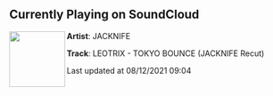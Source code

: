 ## Currently Playing on SoundCloud

[<img align="left" width="100" src="https://i1.sndcdn.com/artworks-idISPfbKChl2PVIb-XPGAPQ-t500x500.jpg">](https://soundcloud.com/jacknifemusic/leotrix-tokyo-bounce-jacknife-recut)

**Artist**: JACKNIFE 

**Track**: LEOTRIX - TOKYO BOUNCE (JACKNIFE Recut)

Last updated at 08/12/2021 09:04
